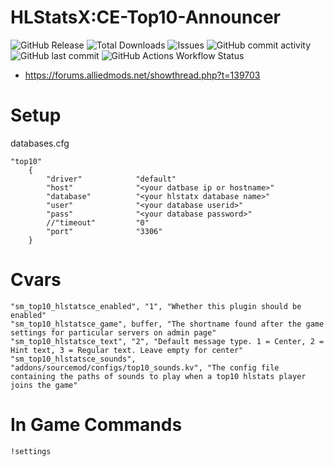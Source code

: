 # HLStatsX:CE-Top10-Announcer

![GitHub Release](https://img.shields.io/github/v/release/DNA-styx/HLStatsXCE-Top10-Announcer)
![Total Downloads](https://img.shields.io/github/downloads/DNA-styx/HLStatsXCE-Top10-Announcer/total)
![Issues](https://img.shields.io/github/issues/DNA-styx/HLStatsXCE-Top10-Announcer)
![GitHub commit activity](https://img.shields.io/github/commit-activity/m/DNA-styx/HLStatsXCE-Top10-Announcer)
![GitHub last commit](https://img.shields.io/github/last-commit/DNA-styx/HLStatsXCE-Top10-Announcer)
![GitHub Actions Workflow Status](https://img.shields.io/github/actions/workflow/status/DNA-styx/HLStatsXCE-Top10-Announcer/.github%2Fworkflows%2Ftest_build.yaml)


- https://forums.alliedmods.net/showthread.php?t=139703


# Setup

databases.cfg

```
"top10"
	{
		"driver"			"default"
		"host"				"<your datbase ip or hostname>"
		"database"			"<your hlstatx database name>"
		"user"				"<your database userid>"
		"pass"				"<your database password>"
		//"timeout"			"0"
		"port"				"3306"
	}
```

# Cvars

```
"sm_top10_hlstatsce_enabled", "1", "Whether this plugin should be enabled"
"sm_top10_hlstatsce_game", buffer, "The shortname found after the game settings for particular servers on admin page"
"sm_top10_hlstatsce_text", "2", "Default message type. 1 = Center, 2 = Hint text, 3 = Regular text. Leave empty for center"
"sm_top10_hlstatsce_sounds", "addons/sourcemod/configs/top10_sounds.kv", "The config file containing the paths of sounds to play when a top10 hlstats player joins the game"
```

# In Game Commands
```
!settings
```
